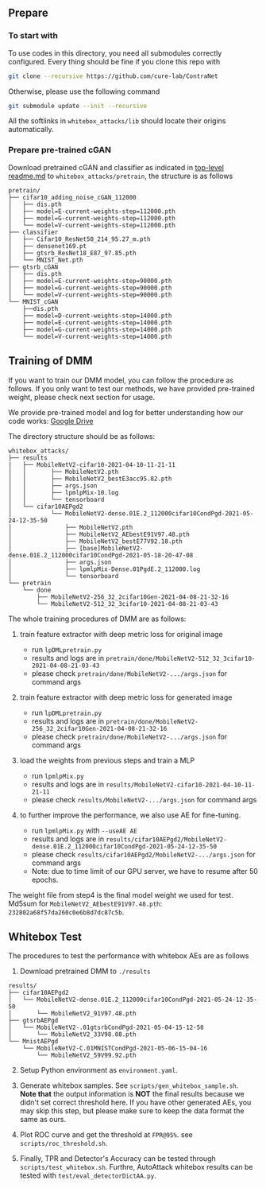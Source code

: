 ## Prepare

### To start with

To use codes in this directory, you need all submodules correctly configured. Every thing should be fine if you clone this repo with

```bash
git clone --recursive https://github.com/cure-lab/ContraNet
```

Otherwise, please use the following command

```bash
git submodule update --init --recursive
```

All the softlinks in `whitebox_attacks/lib` should locate their origins automatically.

### Prepare pre-trained cGAN

Download pretrained cGAN and classifier as indicated in [top-level readme.md](../README.md#prerequisites) to `whitebox_attacks/pretrain`, the structure is as follows

```
pretrain/
├── cifar10_adding_noise_cGAN_112000
│   ├── dis.pth
│   ├── model=E-current-weights-step=112000.pth
│   ├── model=G-current-weights-step=112000.pth
│   └── model=V-current-weights-step=112000.pth
├── classifier
│   ├── Cifar10_ResNet50_214_95.27_m.pth
│   ├── densenet169.pt
│   ├── gtsrb_ResNet18_E87_97.85.pth
│   └── MNIST_Net.pth
├── gtsrb_cGAN
│   ├── dis.pth
│   ├── model=E-current-weights-step=90000.pth
│   ├── model=G-current-weights-step=90000.pth
│   └── model=V-current-weights-step=90000.pth
└── MNIST_cGAN
    ├──dis.pth
    ├── model=D-current-weights-step=14000.pth
    ├── model=E-current-weights-step=14000.pth
    ├── model=G-current-weights-step=14000.pth
    └── model=V-current-weights-step=14000.pth
```

## Training of DMM

If you want to train our DMM model, you can follow the procedure as follows. If you only want to test our methods, we have provided pre-trained weight, please check next section for usage.

We provide pre-trained model and log for better understanding how our code works: [Google Drive](https://drive.google.com/drive/folders/1ewSEZOx8kIkeavs62AWjnFmHo8un_L_q?usp=sharing)

The directory structure should be as follows:

```
whitebox_attacks/
├── results
|   ├── MobileNetV2-cifar10-2021-04-10-11-21-11
│   │       ├── MobileNetV2.pth
│   │       ├── MobileNetV2_bestE3acc95.82.pth
│   │       ├── args.json
│   │       ├── lpmlpMix-10.log
│   │       └── tensorboard
│ 	└── cifar10AEPgd2
│           └── MobileNetV2-dense.01E.2_112000cifar10CondPgd-2021-05-24-12-35-50
│               ├── MobileNetV2.pth
│               ├── MobileNetV2_AEbestE91V97.48.pth
│               ├── MobileNetV2_bestE77V92.18.pth
│               ├── [base]MobileNetV2-dense.01E.2_112000cifar10CondPgd-2021-05-18-20-47-08
│               ├── args.json
│               ├── lpmlpMix-Dense.01PgdE.2_112000.log
│               └── tensorboard
└── pretrain
    └── done
        ├── MobileNetV2-256_32_2cifar10Gen-2021-04-08-21-32-16
        └── MobileNetV2-512_32_3cifar10-2021-04-08-21-03-43
```

The whole training procedures of DMM are as follows:

1. train feature extractor with deep metric loss for original image
    - run `lpDMLpretrain.py`
    - results and logs are in `pretrain/done/MobileNetV2-512_32_3cifar10-2021-04-08-21-03-43`
    - please check `pretrain/done/MobileNetV2-.../args.json` for command args

2. train feature extractor with deep metric loss for generated image
    - run `lpDMLpretrain.py`
    - results and logs are in `pretrain/done/MobileNetV2-256_32_2cifar10Gen-2021-04-08-21-32-16`
    - please check `pretrain/done/MobileNetV2-.../args.json` for command args

3. load the weights from previous steps and train a MLP
    - run `lpmlpMix.py`
    - results and logs are in `results/MobileNetV2-cifar10-2021-04-10-11-21-11`
    - please check `results/MobileNetV2-.../args.json` for command args

4. to further improve the performance, we also use AE for fine-tuning.
    - run `lpmlpMix.py` with `--useAE AE`
    - results and logs are in `results/cifar10AEPgd2/MobileNetV2-dense.01E.2_112000cifar10CondPgd-2021-05-24-12-35-50`
    - please check `results/cifar10AEPgd2/MobileNetV2-.../args.json` for command args
    - Note: due to time limit of our GPU server, we have to resume after 50 epochs.

The weight file from step4 is the final model weight we used for test.
Md5sum for `MobileNetV2_AEbestE91V97.48.pth`: `232802a68f57da260c0e6b8d7dc87c5b`.

## Whitebox Test

The procedures to test the performance with whitebox AEs are as follows

1. Download pretrained DMM to `./results`

```
results/
├── cifar10AEPgd2
│   └── MobileNetV2-dense.01E.2_112000cifar10CondPgd-2021-05-24-12-35-50
│       └── MobileNetV2_91V97.48.pth
├── gtsrbAEPgd
│   └── MobileNetV2-.01gtsrbCondPgd-2021-05-04-15-12-58
│       └── MobileNetV2_33V98.08.pth
└── MnistAEPgd
    └── MobileNetV2-C.01MNISTCondPgd-2021-05-06-15-04-16
        └── MobileNetV2_59V99.92.pth
```

2. Setup Python environment as `environment.yaml`.
3. Generate whitebox samples. See `scripts/gen_whitebox_sample.sh`. <br>**Note that** the output information is **NOT** the final results because we didn't set correct threshold here. If you have other generated AEs, you may skip this step, but please make sure to keep the data format the same as ours.

4. Plot ROC curve and get the threshold at `FPR@95%`. see `scripts/roc_threshold.sh`.

5. Finally, TPR and Detector's Accuracy can be tested through `scripts/test_whitebox.sh`. Furthre, AutoAttack whitebox results can be tested with `test/eval_detectorDictAA.py`.
